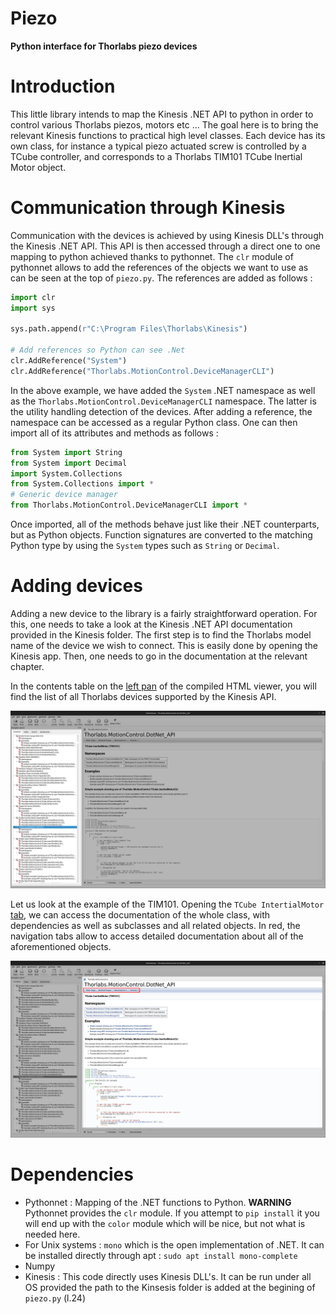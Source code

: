 # Piezo
**Python interface for Thorlabs piezo devices** 

Introduction
===============================================

This little library intends to map the Kinesis .NET API to python in order to control various Thorlabs piezos, motors etc ... The goal here is to bring the relevant Kinesis functions to practical high level classes. Each device has its own class, for instance a typical piezo actuated screw is controlled by a TCube controller, and corresponds to a Thorlabs TIM101 TCube Inertial Motor object. 

Communication through Kinesis
==========================

Communication with the devices is achieved by using Kinesis DLL's through the Kinesis .NET API. This API is then accessed through a direct one to one mapping to python achieved thanks to pythonnet. The `clr` module of pythonnet allows to add the references of the objects we want to use as can be seen at the top of `piezo.py`. The references are added as follows :
```python
import clr
import sys

sys.path.append(r"C:\Program Files\Thorlabs\Kinesis")

# Add references so Python can see .Net
clr.AddReference("System")
clr.AddReference("Thorlabs.MotionControl.DeviceManagerCLI")
```
In the above example, we have added the `System` .NET namespace as well as the `Thorlabs.MotionControl.DeviceManagerCLI` namespace. The latter is the utility handling detection of the devices. After adding a reference, the namespace can be accessed as a regular Python class. One can then import all of its attributes and methods as follows :

```python
from System import String
from System import Decimal
import System.Collections
from System.Collections import *
# Generic device manager
from Thorlabs.MotionControl.DeviceManagerCLI import *
```

Once imported, all of the methods behave just like their .NET counterparts, but as Python objects. Function signatures are converted to the matching Python type by using the `System` types such as `String` or `Decimal`.

Adding devices 
==============

Adding a new device to the library is a fairly straightforward operation. For this, one needs to take a look at the Kinesis .NET API documentation provided in the Kinesis folder. The first step is to find the Thorlabs model name of the device we wish to connect. This is easily done by opening the Kinesis app. Then, one needs to go in the documentation at the relevant chapter. 

In the contents table on the [left pan](images/left_pane.png) of the compiled HTML viewer, you will find the list of all Thorlabs devices supported by the Kinesis API. 

![left pan](images/left_pane.png)

Let us look at the example of the TIM101. Opening the `TCube IntertialMotor` [tab](images/tim101.png), we can access the documentation of the whole class, with dependencies as well as subclasses and all related objects.  In red, the navigation tabs allow to access detailed documentation about all of the aforementioned objects.

![tab](images/tim101.png)


Dependencies 
============
* Pythonnet : Mapping of the .NET functions to Python. **WARNING** Pythonnet provides the `clr` module. If you attempt to `pip install` it you will end up with the `color` module which will be nice, but not what is needed here.
* For Unix systems : `mono` which is the open implementation of .NET. It can be installed directly through apt : `sudo apt install mono-complete`
* Numpy
* Kinesis : This code directly uses Kinesis DLL's. It can be run under all OS provided the path to the Kinsesis folder is added at the begining of `piezo.py` (l.24)
